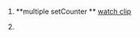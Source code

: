 1. **multiple setCounter **
[watch clip](https://youtube.com/clip/Ugkxq-BX5kicexrj3crvAUPMplht0CVW5f-v?si=ZbNiZyKELoQfGFor)

2. 